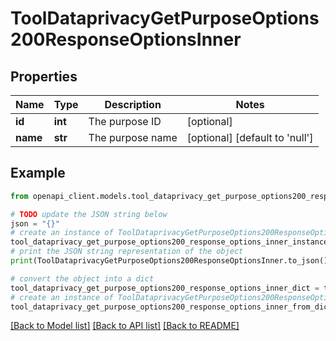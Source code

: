 # ToolDataprivacyGetPurposeOptions200ResponseOptionsInner


## Properties

Name | Type | Description | Notes
------------ | ------------- | ------------- | -------------
**id** | **int** | The purpose ID | [optional] 
**name** | **str** | The purpose name | [optional] [default to 'null']

## Example

```python
from openapi_client.models.tool_dataprivacy_get_purpose_options200_response_options_inner import ToolDataprivacyGetPurposeOptions200ResponseOptionsInner

# TODO update the JSON string below
json = "{}"
# create an instance of ToolDataprivacyGetPurposeOptions200ResponseOptionsInner from a JSON string
tool_dataprivacy_get_purpose_options200_response_options_inner_instance = ToolDataprivacyGetPurposeOptions200ResponseOptionsInner.from_json(json)
# print the JSON string representation of the object
print(ToolDataprivacyGetPurposeOptions200ResponseOptionsInner.to_json())

# convert the object into a dict
tool_dataprivacy_get_purpose_options200_response_options_inner_dict = tool_dataprivacy_get_purpose_options200_response_options_inner_instance.to_dict()
# create an instance of ToolDataprivacyGetPurposeOptions200ResponseOptionsInner from a dict
tool_dataprivacy_get_purpose_options200_response_options_inner_from_dict = ToolDataprivacyGetPurposeOptions200ResponseOptionsInner.from_dict(tool_dataprivacy_get_purpose_options200_response_options_inner_dict)
```
[[Back to Model list]](../README.md#documentation-for-models) [[Back to API list]](../README.md#documentation-for-api-endpoints) [[Back to README]](../README.md)


